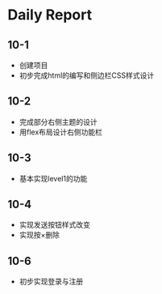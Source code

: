 # Daily Report
## 10-1
* 创建项目
* 初步完成html的编写和侧边栏CSS样式设计
## 10-2
* 完成部分右侧主题的设计
* 用flex布局设计右侧功能栏
## 10-3
* 基本实现level1的功能
## 10-4
* 实现发送按钮样式改变
* 实现按×删除
## 10-6
* 初步实现登录与注册